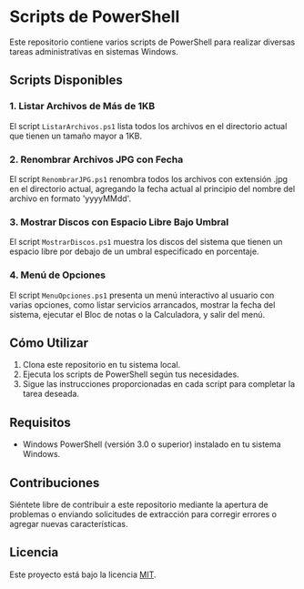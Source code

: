 # Scripts de PowerShell

Este repositorio contiene varios scripts de PowerShell para realizar diversas tareas administrativas en sistemas Windows.

## Scripts Disponibles

### 1. Listar Archivos de Más de 1KB

El script `ListarArchivos.ps1` lista todos los archivos en el directorio actual que tienen un tamaño mayor a 1KB.

### 2. Renombrar Archivos JPG con Fecha

El script `RenombrarJPG.ps1` renombra todos los archivos con extensión .jpg en el directorio actual, agregando la fecha actual al principio del nombre del archivo en formato 'yyyyMMdd'.

### 3. Mostrar Discos con Espacio Libre Bajo Umbral

El script `MostrarDiscos.ps1` muestra los discos del sistema que tienen un espacio libre por debajo de un umbral especificado en porcentaje.

### 4. Menú de Opciones

El script `MenuOpciones.ps1` presenta un menú interactivo al usuario con varias opciones, como listar servicios arrancados, mostrar la fecha del sistema, ejecutar el Bloc de notas o la Calculadora, y salir del menú.

## Cómo Utilizar

1. Clona este repositorio en tu sistema local.
2. Ejecuta los scripts de PowerShell según tus necesidades.
3. Sigue las instrucciones proporcionadas en cada script para completar la tarea deseada.

## Requisitos

- Windows PowerShell (versión 3.0 o superior) instalado en tu sistema Windows.

## Contribuciones

Siéntete libre de contribuir a este repositorio mediante la apertura de problemas o enviando solicitudes de extracción para corregir errores o agregar nuevas características.

## Licencia

Este proyecto está bajo la licencia [MIT](LICENSE).
